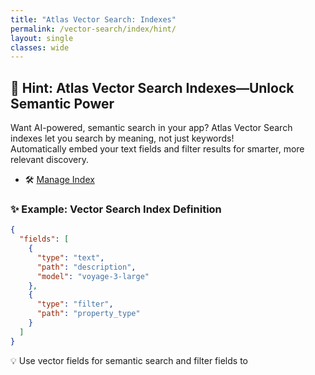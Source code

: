 ```yaml
---
title: "Atlas Vector Search: Indexes"
permalink: /vector-search/index/hint/
layout: single
classes: wide
---
```


## 🚀 Hint: Atlas Vector Search Indexes—Unlock Semantic Power

Want AI-powered, semantic search in your app? Atlas Vector Search indexes let you search by meaning, not just keywords!  
Automatically embed your text fields and filter results for smarter, more relevant discovery.

- 🛠️ [Manage Index](https://www.mongodb.com/docs/atlas/atlas-search/manage-indexes/)  

### ✨ Example: Vector Search Index Definition

```json
{
  "fields": [
    {
      "type": "text",
      "path": "description",
      "model": "voyage-3-large"
    },
    {
      "type": "filter",
      "path": "property_type"
    }
  ]
}
```

💡 Use vector fields for semantic search and filter fields to
